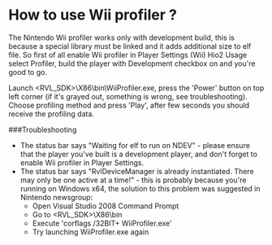How to use Wii profiler ?
=========================

The Nintendo Wii profiler works only with development build, this is because a special library must be linked and it adds additional size to elf file.
So first of all enable Wii profiler in Player Settings (Wii) Hio2 Usage select Profiler, build the player with Development checkbox on and you're good to go.

Launch &lt;RVL_SDK&gt;\X86\bin\WiiProfiler.exe, press the 'Power' button on top left corner (if it's grayed out, something is wrong, see troubleshooting). Choose profiling method and press 'Play', after few seconds you should receive the profiling data.

###Troubleshooting

* The status bar says "Waiting for elf to run on NDEV" - please ensure that the player you've built is a development player, and don't forget to enable Wii profiler in Player Settings.
* The status bar says "RvlDeviceManager is already instantiated. There may only be one active at a time!" - this is probably because you're running on Windows x64, the solution to this problem was suggested in Nintendo newsgroup:
    * Open Visual Studio 2008 Command Prompt
    * Go to &lt;RVL_SDK&gt;\X86\bin
    * Execute 'corflags /32BIT+ WiiProfiler.exe'
    * Try launching WiiProfiler.exe again
